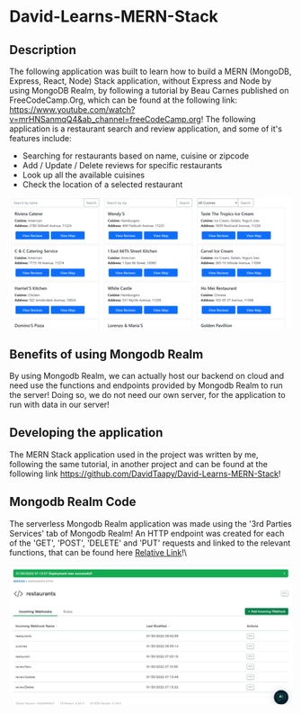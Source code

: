 # David-Learns-MERN-Stack

## Description
The following application was built to learn how to build a MERN (MongoDB, Express, React, Node) Stack application, without Express and Node by using MongoDB Realm, by following a tutorial by Beau Carnes published on FreeCodeCamp.Org, which can be found at the following link: https://www.youtube.com/watch?v=mrHNSanmqQ4&ab_channel=freeCodeCamp.org! The following application is a restaurant search and review application, and some of it's features include:
- Searching for restaurants based on name, cuisine or zipcode
- Add / Update / Delete reviews for specific restaurants
- Look up all the available cuisines
- Check the location of a selected restaurant

![Picture of website](/snapshots/Sample.png)

## Benefits of using Mongodb Realm

By using Mongodb Realm, we can actually host our backend on cloud and need use the functions and endpoints provided by Mongodb Realm to run the server! Doing so, we do not need our own server, for the application to run with data in our server!

## Developing the application
The MERN Stack application used in the project was written by me, following the same tutorial, in another project and can be found at the following link https://github.com/DavidTaapy/David-Learns-MERN-Stack!

## Mongodb Realm Code

The serverless Mongodb Realm application was made using the '3rd Parties Services' tab of Mongodb Realm! An HTTP endpoint was created for each of the 'GET', 'POST', 'DELETE' and 'PUT' requests and linked to the relevant functions, that can be found here [Relative Link]("./realm")!\

![Picture of Mongodb Realm](/snapshots/Realm.png)